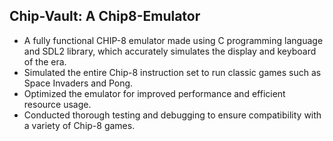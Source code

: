 ## Chip-Vault: A Chip8-Emulator
- A fully functional CHIP-8 emulator made using C programming language and SDL2 library, which accurately simulates the display and keyboard of the era.
- Simulated the entire Chip-8 instruction set to run classic games such as Space Invaders and Pong.
- Optimized the emulator for improved performance and efficient resource usage.
- Conducted thorough testing and debugging to ensure compatibility with a variety of Chip-8 games.

